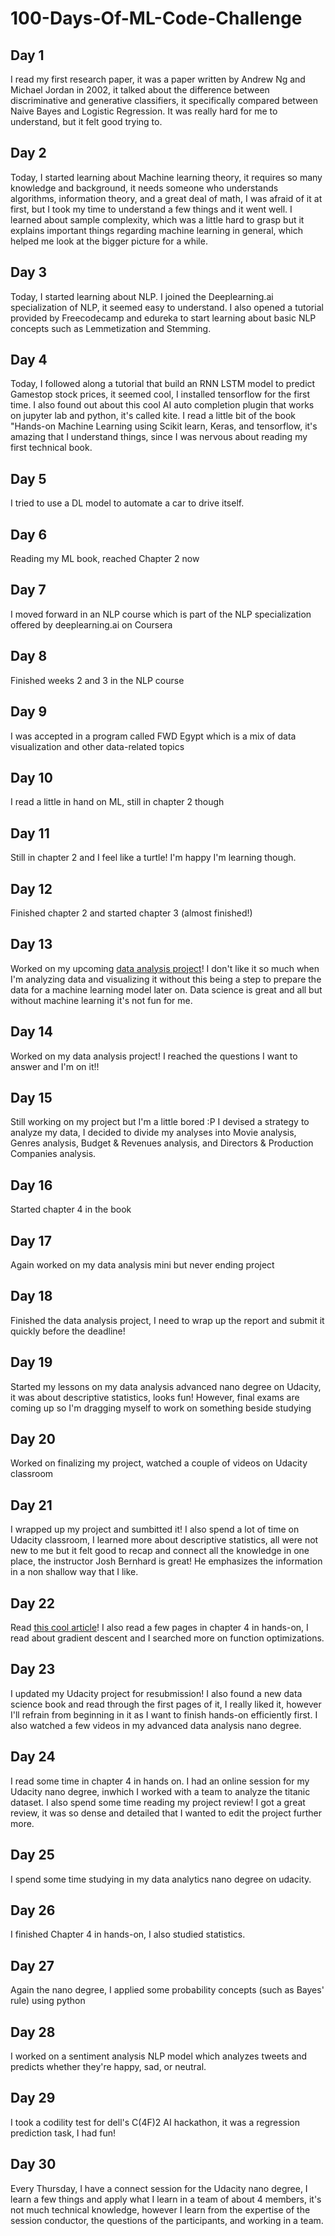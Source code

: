 # 100-Days-Of-ML-Code-Challenge
## Day 1
I read my first research paper, it was a paper written by Andrew Ng and Michael Jordan in 2002, it talked about the difference between discriminative and generative classifiers, it specifically compared between Naive Bayes and Logistic Regression. It was really hard for me to understand, but it felt good trying to.
## Day 2
Today, I started learning about Machine learning theory, it requires so many knowledge and background, it needs someone who understands algorithms, information theory, and a great deal of math, I was afraid of it at first, but I took my time to understand a few things and it went well. I learned about sample complexity, which was a little hard to grasp but it explains important things regarding machine learning in general, which helped me look at the bigger picture for a while.
## Day 3
Today, I started learning about NLP. I joined the Deeplearning.ai specialization of NLP, it seemed easy to understand. I also opened a tutorial provided by Freecodecamp and edureka to start learning about basic NLP concepts such as Lemmetization and Stemming.
## Day 4
Today, I followed along a tutorial that build an RNN LSTM model to predict Gamestop stock prices, it seemed cool, I installed tensorflow for the first time. I also found out about this cool AI auto completion plugin that works on jupyter lab and python, it's called kite. I read a little bit of the book "Hands-on Machine Learning using Scikit learn, Keras, and tensorflow, it's amazing that I understand things, since I was nervous about reading my first technical book.
## Day 5
I tried to use a DL model to automate a car to drive itself.
## Day 6
Reading my ML book, reached Chapter 2 now
## Day 7
I moved forward in an NLP course which is part of the NLP specialization offered by deeplearning.ai on Coursera
## Day 8 
Finished weeks 2 and 3 in the NLP course
## Day 9
I was accepted in a program called FWD Egypt which is a mix of data visualization and other data-related topics
## Day 10
I read a little in hand on ML, still in chapter 2 though
## Day 11
Still in chapter 2 and I feel like a turtle! I'm happy I'm learning though.
## Day 12
Finished chapter 2 and started chapter 3 (almost finished!)
## Day 13 
Worked on my upcoming [data analysis project](https://github.com/salma77/Investigating-data-from-TMDb)! I don't like it so much when I'm analyzing data and visualizing it without this being a step to prepare the data for a machine learning model later on. Data science is great and all but without machine learning it's not fun for me.
## Day 14
Worked on my data analysis project! I reached the questions I want to answer and I'm on it!!
## Day 15
Still working on my project but I'm a little bored :P I devised a strategy to analyze my data, I decided to divide my analyses into Movie analysis, Genres analysis, Budget & Revenues analysis, and Directors & Production Companies analysis.
## Day 16
Started chapter 4 in the book
## Day 17
Again worked on my data analysis mini but never ending project
## Day 18
Finished the data analysis project, I need to wrap up the report and submit it quickly before the deadline!
## Day 19
Started my lessons on my data analysis advanced nano degree on Udacity, it was about descriptive statistics, looks fun! However, final exams are coming up so I'm dragging myself to work on something beside studying
## Day 20
Worked on finalizing my project, watched a couple of videos on Udacity classroom
## Day 21
I wrapped up my project and sumbitted it! I also spend a lot of time on Udacity classroom, I learned more about descriptive statistics, all were not new to me but it felt good to recap and connect all the knowledge in one place, the instructor Josh Bernhard is great! He emphasizes the information in a non shallow way that I like.

## Day 22
Read [this cool article](https://machinelearningmastery.com/function-optimization-with-scipy/?__s=fvcxrqrofzeg7arqwfjy)! I also read a few pages in chapter 4 in hands-on, I read about gradient descent and I searched more on function optimizations.

## Day 23
I updated my Udacity project for resubmission! I also found a new data science book and read through the first pages of it, I really liked it, however I'll refrain from beginning in it as I want to finish hands-on efficiently first. I also watched a few videos in my advanced data analysis nano degree.

## Day 24
I read some time in chapter 4 in hands on. I had an online session for my Udacity nano degree, inwhich I worked with a team to analyze the titanic dataset. I also spend some time reading my project review! I got a great review, it was so dense and detailed that I wanted to edit the project further more. 

## Day 25
I spend some time studying in my data analytics nano degree on udacity.

## Day 26
I finished Chapter 4 in hands-on, I also studied statistics.

## Day 27
Again the nano degree, I applied some probability concepts (such as Bayes' rule) using python

## Day 28
I worked on a sentiment analysis NLP model which analyzes tweets and predicts whether they're happy, sad, or neutral.

## Day 29
I took a codility test for dell's C(4F)2 AI hackathon, it was a regression prediction task, I had fun!

## Day 30
Every Thursday, I have a connect session for the Udacity nano degree, I learn a few things and apply what I learn in a team of about 4 members, it's not much technical knowledge, however I learn from the expertise of the session conductor, the questions of the participants, and working in a team.
